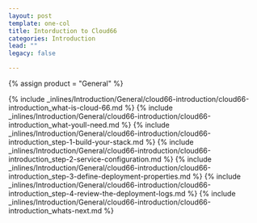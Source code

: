 ```yaml
---
layout: post
template: one-col
title: Intorduction to Cloud66
categories: Introduction
lead: ""
legacy: false

---
```

{% assign product = "General" %}

{% include _inlines/Introduction/General/cloud66-introduction/cloud66-introduction_what-is-cloud-66.md %}
{% include _inlines/Introduction/General/cloud66-introduction/cloud66-introduction_what-youll-need.md %}
{% include _inlines/Introduction/General/cloud66-introduction/cloud66-introduction_step-1-build-your-stack.md %}
{% include _inlines/Introduction/General/cloud66-introduction/cloud66-introduction_step-2-service-configuration.md %}
{% include _inlines/Introduction/General/cloud66-introduction/cloud66-introduction_step-3-define-deployment-properties.md %}
{% include _inlines/Introduction/General/cloud66-introduction/cloud66-introduction_step-4-review-the-deployment-logs.md %}
{% include _inlines/Introduction/General/cloud66-introduction/cloud66-introduction_whats-next.md %}
